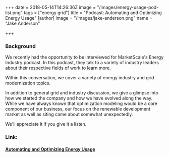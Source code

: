 +++
date = 2018-05-14T14:26:36Z
image = "/images/energy-usage-pod-list.png"
tags = ["energy grid"]
title = "Podcast: Automating and Optimizing Energy Usage"
[author]
image = "/images/jake-anderson.png"
name = "Jake Anderson"

+++
### Background

We recently had the opportunity to be interviewed for MarketScale's Energy Industry podcast. In this podcast, they talk to a variety of industry leaders about their respective fields of work to learn more.

Within this conversation, we cover a variety of energy industry and grid modernization topics. 

In addition to general grid and industry discussion, we give a glimpse into how we started the company and how we have evolved along the way. While we have always known that optimization modeling would be a core component of our business, our focus on the renewable development market as well as siting came about somewhat unexpectedly.  


We'll appreciate it if you give it a listen.


### Link:

#### [Automating and Optimizing Energy Usage](https://marketscale.com/industries/energy/listen-automating-optimizing-energy-usage-jake-eric-anderson-anderson-optimization/)